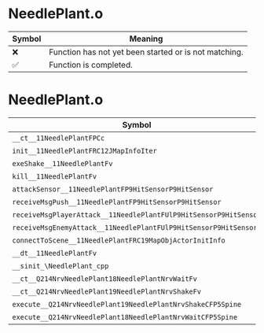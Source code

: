# NeedlePlant.o
| Symbol | Meaning 
| ------------- | ------------- 
| :x: | Function has not yet been started or is not matching. 
| :white_check_mark: | Function is completed. 


# NeedlePlant.o
| Symbol | Decompiled? |
| ------------- | ------------- |
| `__ct__11NeedlePlantFPCc` | :x: |
| `init__11NeedlePlantFRC12JMapInfoIter` | :x: |
| `exeShake__11NeedlePlantFv` | :x: |
| `kill__11NeedlePlantFv` | :x: |
| `attackSensor__11NeedlePlantFP9HitSensorP9HitSensor` | :x: |
| `receiveMsgPush__11NeedlePlantFP9HitSensorP9HitSensor` | :x: |
| `receiveMsgPlayerAttack__11NeedlePlantFUlP9HitSensorP9HitSensor` | :x: |
| `receiveMsgEnemyAttack__11NeedlePlantFUlP9HitSensorP9HitSensor` | :x: |
| `connectToScene__11NeedlePlantFRC19MapObjActorInitInfo` | :x: |
| `__dt__11NeedlePlantFv` | :x: |
| `__sinit_\NeedlePlant_cpp` | :x: |
| `__ct__Q214NrvNeedlePlant18NeedlePlantNrvWaitFv` | :x: |
| `__ct__Q214NrvNeedlePlant19NeedlePlantNrvShakeFv` | :x: |
| `execute__Q214NrvNeedlePlant19NeedlePlantNrvShakeCFP5Spine` | :x: |
| `execute__Q214NrvNeedlePlant18NeedlePlantNrvWaitCFP5Spine` | :x: |
